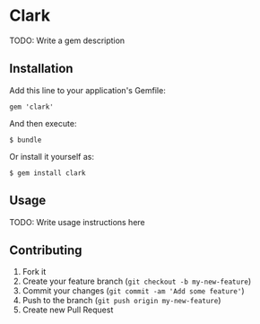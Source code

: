 Clark
=====

TODO: Write a gem description

## Installation

Add this line to your application's Gemfile:

    gem 'clark'

And then execute:

    $ bundle

Or install it yourself as:

    $ gem install clark

## Usage

TODO: Write usage instructions here

## Contributing

1. Fork it
2. Create your feature branch (`git checkout -b my-new-feature`)
3. Commit your changes (`git commit -am 'Add some feature'`)
4. Push to the branch (`git push origin my-new-feature`)
5. Create new Pull Request
